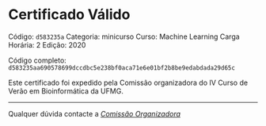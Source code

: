 # Certificado Válido

Código: `d583235a`
Categoria: minicurso
Curso: Machine Learning
Carga Horária: 2
Edição: 2020


Código completo: `d583235aa690578699dccdbc5e238bf0aca71e6e01bf2b8be9edabdada29d65c`


Este certificado foi expedido pela Comissão organizadora do IV Curso de Verão em Bioinformática da UFMG.

----

Qualquer dúvida contacte a [_Comissão Organizadora_](<mailto:cursobioinfoufmg@gmail.com$subject=[Certificados]>)

